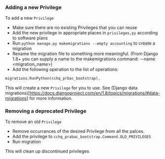 ### Adding a new Privilege

To add a new `Privilege`

+ Make sure there are no existing Privileges that you can reuse
+ Add the new privilege in appropriate places in `privileges,py` according to software plans
+ Run `python manage.py makemigrations --empty accounting` to create a migration
+ Rename the migration file to something more meaningful. (From Django 1.8+ you can supply a name to the makemigrations command: --name <migration_name>)
+ Add the following operation to the list of operations:

```python
migrations.RunPython(cchq_prbac_bootstrap),
```

This will create a new `Privilege` for you to use. See (Django data migrations)[https://docs.djangoproject.com/en/1.8/topics/migrations/#data-migrations] for more information.

### Removing a deprecated Privilege

To remove an old `Privilege`

+ Remove occurrances of the desired Privilege from all the palces.
+ Add the privilege to `cchq_prabac_bootstrap.Command.OLD_PRIVILEGES`
+ Run migration

This will clean up discontinued privileges

